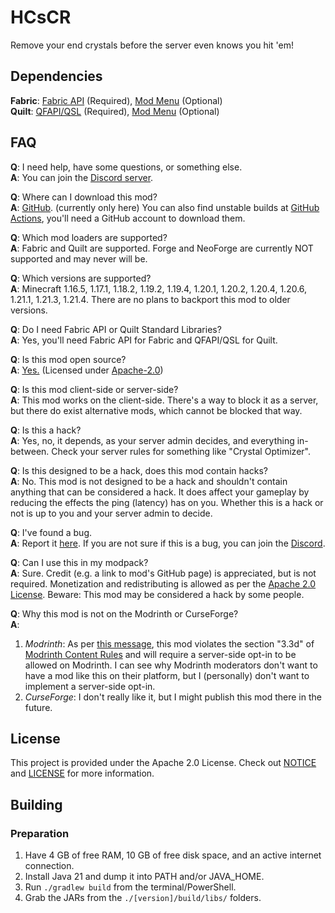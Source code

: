 # HCsCR

Remove your end crystals before the server even knows you hit 'em!

## Dependencies

**Fabric**: [Fabric API](https://modrinth.com/mod/fabric-api) (Required),
[Mod Menu](https://modrinth.com/mod/modmenu) (Optional)  
**Quilt**: [QFAPI/QSL](https://modrinth.com/mod/qsl) (Required),
[Mod Menu](https://modrinth.com/mod/modmenu) (Optional)

## FAQ

**Q**: I need help, have some questions, or something else.  
**A**: You can join the [Discord server](https://discord.gg/Q6saSVSuYQ).

**Q**: Where can I download this mod?  
**A**: [GitHub](https://github.com/VidTu/HCsCR). (currently only here)
You can also find unstable builds at [GitHub Actions](https://github.com/VidTu/HCsCR/actions),
you'll need a GitHub account to download them.

**Q**: Which mod loaders are supported?  
**A**: Fabric and Quilt are supported. Forge and NeoForge are currently NOT supported and may never will be.

**Q**: Which versions are supported?  
**A**: Minecraft 1.16.5, 1.17.1, 1.18.2, 1.19.2, 1.19.4, 1.20.1, 1.20.2, 1.20.4, 1.20.6, 1.21.1, 1.21.3, 1.21.4.
There are no plans to backport this mod to older versions.

**Q**: Do I need Fabric API or Quilt Standard Libraries?  
**A**: Yes, you'll need Fabric API for Fabric and QFAPI/QSL for Quilt.

**Q**: Is this mod open source?  
**A**: [Yes.](https://github.com/VidTu/HCsCR) (Licensed
under [Apache-2.0](https://github.com/VidTu/HCsCR/blob/main/LICENSE))

**Q**: Is this mod client-side or server-side?  
**A**: This mod works on the client-side. There's a way to block it as a server,
but there do exist alternative mods, which cannot be blocked that way.

**Q**: Is this a hack?  
**A**: Yes, no, it depends, as your server admin decides, and everything in-between.
Check your server rules for something like "Crystal Optimizer".

**Q**: Is this designed to be a hack, does this mod contain hacks?  
**A**: No. This mod is not designed to be a hack and shouldn't contain anything that can be considered a hack.
It does affect your gameplay by reducing the effects the ping (latency) has on you.
Whether this is a hack or not is up to you and your server admin to decide.

**Q**: I've found a bug.  
**A**: Report it [here](https://github.com/VidTu/HCsCR/issues). If you are
not sure if this is a bug, you can join the [Discord](https://discord.gg/Q6saSVSuYQ).

**Q**: Can I use this in my modpack?  
**A**: Sure. Credit (e.g. a link to mod's GitHub page) is appreciated, but is not required.
Monetization and redistributing is allowed as per the [Apache 2.0 License](https://github.com/VidTu/HCsCR/blob/main/LICENSE).
Beware: This mod may be considered a hack by some people.

**Q**: Why this mod is not on the Modrinth or CurseForge?  
**A**:

1. *Modrinth*: As per [this message](https://github.com/user-attachments/assets/437df1a1-3331-499c-ac49-6ec114494bd4),
   this mod violates the section "3.3d" of [Modrinth Content Rules](https://modrinth.com/legal/rules) and will require
   a server-side opt-in to be allowed on Modrinth. I can see why Modrinth moderators don't want to have a mod like this
   on their platform, but I (personally) don't want to implement a server-side opt-in.
2. *CurseForge*: I don't really like it, but I might publish this mod there in the future. 

## License

This project is provided under the Apache 2.0 License.
Check out [NOTICE](https://github.com/VidTu/HCsCR/blob/main/NOTICE) and [LICENSE](https://github.com/VidTu/HCsCR/blob/main/LICENSE) for more information.

## Building

### Preparation

1. Have 4 GB of free RAM, 10 GB of free disk space, and an active internet connection.
2. Install Java 21 and dump it into PATH and/or JAVA_HOME.
3. Run `./gradlew build` from the terminal/PowerShell.
4. Grab the JARs from the `./[version]/build/libs/` folders.
